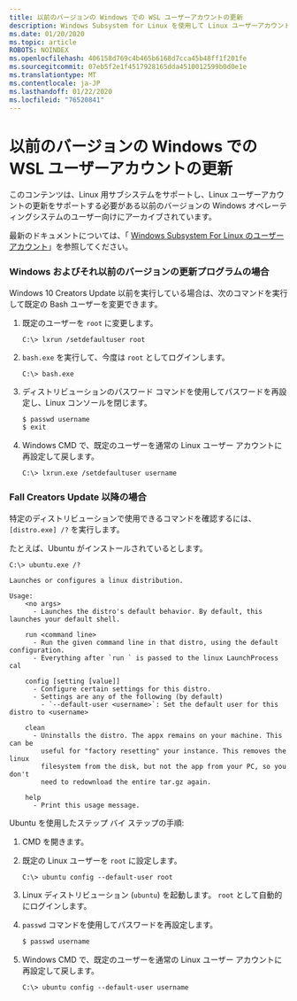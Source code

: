 ```yaml
---
title: 以前のバージョンの Windows での WSL ユーザーアカウントの更新
description: Windows Subsystem for Linux を使用して Linux ユーザーアカウントを更新するための、以前のバージョンの Windows のリファレンスです。
ms.date: 01/20/2020
ms.topic: article
ROBOTS: NOINDEX
ms.openlocfilehash: 406158d769c4b465b6168d7cca45b48ff1f201fe
ms.sourcegitcommit: 07eb5f2e1f4517928165dda4510012599b0d0e1e
ms.translationtype: MT
ms.contentlocale: ja-JP
ms.lasthandoff: 01/22/2020
ms.locfileid: "76520841"
---
```

# <a name="wsl-user-account-updates-on-previous-windows-versions"></a>以前のバージョンの Windows での WSL ユーザーアカウントの更新

このコンテンツは、Linux 用サブシステムをサポートし、Linux ユーザーアカウントの更新をサポートする必要がある以前のバージョンの Windows オペレーティングシステムのユーザー向けにアーカイブされています。

最新のドキュメントについては、「 [Windows Subsystem For Linux のユーザーアカウント](../user-support.md)」を参照してください。

### <a name="for-creators-update-version-of-windows-and-earlier"></a>Windows およびそれ以前のバージョンの更新プログラムの場合

Windows 10 Creators Update 以前を実行している場合は、次のコマンドを実行して既定の Bash ユーザーを変更できます。

1. 既定のユーザーを `root` に変更します。

    ```console
    C:\> lxrun /setdefaultuser root
    ```

1. `bash.exe` を実行して、今度は `root` としてログインします。

    ```console
    C:\> bash.exe
    ```

1. ディストリビューションのパスワード コマンドを使用してパスワードを再設定し、Linux コンソールを閉じます。

    ```BASH
    $ passwd username
    $ exit
    ```

1. Windows CMD で、既定のユーザーを通常の Linux ユーザー アカウントに再設定して戻します。

    ```console
    C:\> lxrun.exe /setdefaultuser username
    ```

### <a name="for-fall-creators-update-and-later"></a>Fall Creators Update 以降の場合

特定のディストリビューションで使用できるコマンドを確認するには、`[distro.exe] /?` を実行します。
    
たとえば、Ubuntu がインストールされているとします。

```console
C:\> ubuntu.exe /?

Launches or configures a linux distribution.

Usage:
    <no args>
      - Launches the distro's default behavior. By default, this launches your default shell.

    run <command line>
      - Run the given command line in that distro, using the default configuration.
      - Everything after `run ` is passed to the linux LaunchProcess cal

    config [setting [value]]
      - Configure certain settings for this distro.
      - Settings are any of the following (by default)
        - `--default-user <username>`: Set the default user for this distro to <username>

    clean
      - Uninstalls the distro. The appx remains on your machine. This can be
        useful for "factory resetting" your instance. This removes the linux
        filesystem from the disk, but not the app from your PC, so you don't
        need to redownload the entire tar.gz again.

    help
      - Print this usage message.
```

Ubuntu を使用したステップ バイ ステップの手順:

1. CMD を開きます。
1. 既定の Linux ユーザーを `root` に設定します。

    ```console
    C:\> ubuntu config --default-user root
    ```    

1. Linux ディストリビューション (`ubuntu`) を起動します。  `root` として自動的にログインします。

1. `passwd` コマンドを使用してパスワードを再設定します。

    ```BASH
    $ passwd username
    ```

1. Windows CMD で、既定のユーザーを通常の Linux ユーザー アカウントに再設定して戻します。

    ```console
    C:\> ubuntu config --default-user username
    ```
